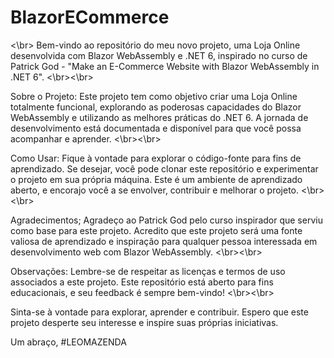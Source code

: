 # BlazorECommerce 
<\br>
Bem-vindo ao repositório do meu novo projeto, uma Loja Online desenvolvida com Blazor WebAssembly e .NET 6, inspirado no curso de Patrick God - "Make an E-Commerce Website with Blazor WebAssembly in .NET 6".
<\br><\br>

Sobre o Projeto:
Este projeto tem como objetivo criar uma Loja Online totalmente funcional, explorando as poderosas capacidades do Blazor WebAssembly e utilizando as melhores práticas do .NET 6. A jornada de desenvolvimento está documentada e disponível para que você possa acompanhar e aprender.
<\br><\br>

Como Usar: 
Fique à vontade para explorar o código-fonte para fins de aprendizado. Se desejar, você pode clonar este repositório e experimentar o projeto em sua própria máquina. Este é um ambiente de aprendizado aberto, e encorajo você a se envolver, contribuir e melhorar o projeto.
<\br><\br>

Agradecimentos; 
Agradeço ao Patrick God pelo curso inspirador que serviu como base para este projeto. Acredito que este projeto será uma fonte valiosa de aprendizado e inspiração para qualquer pessoa interessada em desenvolvimento web com Blazor WebAssembly.
<\br><\br>

Observações: 
Lembre-se de respeitar as licenças e termos de uso associados a este projeto. Este repositório está aberto para fins educacionais, e seu feedback é sempre bem-vindo!
<\br><\br>

Sinta-se à vontade para explorar, aprender e contribuir. Espero que este projeto desperte seu interesse e inspire suas próprias iniciativas.

Um abraço,
#LEOMAZENDA
